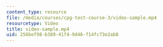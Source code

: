 ```yaml
---
content_type: resource
file: /media/courses/cpg-test-course-3/video-sample.mp4
resourcetype: Video
title: video-sample.mp4
uid: 256bef98-b389-41f4-9d46-f14fc73e2ab8
---
```

